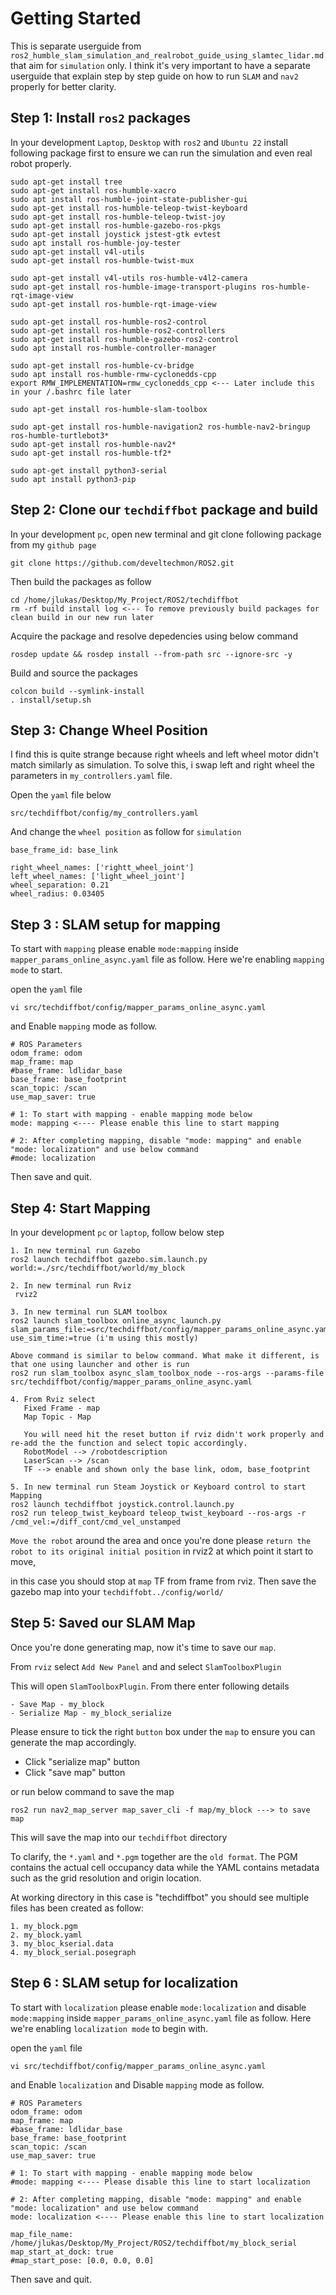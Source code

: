 # Getting Started

This is separate userguide from `ros2_humble_slam_simulation_and_realrobot_guide_using_slamtec_lidar.md`
that aim for `simulation` only. I think it's very important to have a separate userguide that explain step by step
guide on how to run `SLAM` and `nav2` properly for better clarity.

## Step 1: Install `ros2` packages

In your development `Laptop`, `Desktop` with `ros2` and `Ubuntu 22` install following package first to ensure we can run the simulation and even real robot properly.

```
sudo apt-get install tree
sudo apt-get install ros-humble-xacro
sudo apt install ros-humble-joint-state-publisher-gui
sudo apt-get install ros-humble-teleop-twist-keyboard
sudo apt-get install ros-humble-teleop-twist-joy
sudo apt-get install ros-humble-gazebo-ros-pkgs 
sudo apt-get install joystick jstest-gtk evtest
sudo apt install ros-humble-joy-tester
sudo apt-get install v4l-utils
sudo apt-get install ros-humble-twist-mux

sudo apt-get install v4l-utils ros-humble-v4l2-camera
sudo apt-get install ros-humble-image-transport-plugins ros-humble-rqt-image-view
sudo apt-get install ros-humble-rqt-image-view

sudo apt-get install ros-humble-ros2-control
sudo apt-get install ros-humble-ros2-controllers
sudo apt-get install ros-humble-gazebo-ros2-control
sudo apt install ros-humble-controller-manager

sudo apt-get install ros-humble-cv-bridge
sudo apt install ros-humble-rmw-cyclonedds-cpp
export RMW_IMPLEMENTATION=rmw_cyclonedds_cpp <--- Later include this in your /.bashrc file later

sudo apt-get install ros-humble-slam-toolbox

sudo apt-get install ros-humble-navigation2 ros-humble-nav2-bringup ros-humble-turtlebot3*
sudo apt-get install ros-humble-nav2*
sudo apt-get install ros-humble-tf2*

sudo apt-get install python3-serial
sudo apt install python3-pip
```

## Step 2: Clone our `techdiffbot` package and build

In your development `pc`, open new terminal and git clone following package from my `github page`

```
git clone https://github.com/develtechmon/ROS2.git
```
Then build the packages as follow
```
cd /home/jlukas/Desktop/My_Project/ROS2/techdiffbot
rm -rf build install log <--- To remove previously build packages for clean build in our new run later
```
Acquire the package and resolve depedencies using below command
```
rosdep update && rosdep install --from-path src --ignore-src -y
```
Build and source the packages
```
colcon build --symlink-install
. install/setup.sh
```

## Step 3: Change Wheel Position

I find this is quite strange because right wheels and left wheel motor didn't match similarly as simulation.
To solve this, i swap left and right wheel the parameters in `my_controllers.yaml` file.

Open the `yaml` file below 
```
src/techdiffbot/config/my_controllers.yaml
```

And change the `wheel position` as follow for `simulation`
```
base_frame_id: base_link

right_wheel_names: ['rightt_wheel_joint']
left_wheel_names: ['light_wheel_joint']
wheel_separation: 0.21
wheel_radius: 0.03405
```

## Step 3 : SLAM setup for mapping

To start with `mapping` please enable `mode:mapping` inside `mapper_params_online_async.yaml` file as follow.
Here we're enabling `mapping mode` to start.

open the `yaml` file
```
vi src/techdiffbot/config/mapper_params_online_async.yaml 
```

and Enable `mapping` mode as follow.
```
# ROS Parameters
odom_frame: odom
map_frame: map
#base_frame: ldlidar_base
base_frame: base_footprint 
scan_topic: /scan
use_map_saver: true

# 1: To start with mapping - enable mapping mode below
mode: mapping <---- Please enable this line to start mapping

# 2: After completing mapping, disable "mode: mapping" and enable "mode: localization" and use below command
#mode: localization
```
Then save and quit.


## Step 4: Start Mapping

In your development `pc` or `laptop`, follow below step
```
1. In new terminal run Gazebo
ros2 launch techdiffbot gazebo.sim.launch.py world:=./src/techdiffbot/world/my_block

2. In new terminal run Rviz
 rviz2

3. In new terminal run SLAM toolbox
ros2 launch slam_toolbox online_async_launch.py slam_params_file:=src/techdiffbot/config/mapper_params_online_async.yaml use_sim_time:=true (i'm using this mostly)

Above command is similar to below command. What make it different, is that one using launcher and other is run
ros2 run slam_toolbox async_slam_toolbox_node --ros-args --params-file src/techdiffbot/config/mapper_params_online_async.yaml

4. From Rviz select
   Fixed Frame - map
   Map Topic - Map

   You will need hit the reset button if rviz didn't work properly and re-add the the function and select topic accordingly.
   RobotModel --> /robotdescription
   LaserScan --> /scan
   TF --> enable and shown only the base link, odom, base_footprint
   
5. In new terminal run Steam Joystick or Keyboard control to start Mapping
ros2 launch techdiffbot joystick.control.launch.py
ros2 run teleop_twist_keyboard teleop_twist_keyboard --ros-args -r /cmd_vel:=/diff_cont/cmd_vel_unstamped
```

`Move the robot` around the area and once you're done please `return the robot to its original initial
position` in rviz2 at which point it start to move, 

in this case you should stop at `map` TF from frame from rviz. Then save the gazebo map into 
your `techdiffobt../config/world/`

## Step 5: Saved our SLAM Map

Once you're done generating map, now it's time to save our `map`.

From `rviz` select `Add New Panel` and and select `SlamToolboxPlugin`

This will open `SlamToolboxPlugin`. From there enter following details

```
- Save Map - my_block
- Serialize Map - my_block_serialize
```

Please ensure to tick the right `button` box under the `map` to ensure you can generate the map accordingly.

* Click "serialize map"  button
* Click "save map" button 

or run below command to save the map
```
ros2 run nav2_map_server map_saver_cli -f map/my_block ---> to save map
```

This will save the map into our `techdiffbot` directory

To clarify, the `*.yaml` and `*.pgm` together are the `old format`. The PGM contains the actual cell occupancy data while the YAML contains metadata such as the grid resolution and origin location. 

At working directory in this case is "techdiffbot" you should see multiple files has been created as follow:
```
1. my_block.pgm
2. my_block.yaml
3. my_bloc_kserial.data
4. my_block_serial.posegraph
```

## Step 6 : SLAM setup for localization

To start with `localization` please enable `mode:localization` and disable `mode:mapping` inside `mapper_params_online_async.yaml` file as follow.
Here we're enabling `localization mode` to begin with.

open the `yaml` file
```
vi src/techdiffbot/config/mapper_params_online_async.yaml 
```

and Enable `localization` and Disable `mapping` mode as follow.
```
# ROS Parameters
odom_frame: odom
map_frame: map
#base_frame: ldlidar_base
base_frame: base_footprint 
scan_topic: /scan
use_map_saver: true

# 1: To start with mapping - enable mapping mode below
#mode: mapping <---- Please disable this line to start localization

# 2: After completing mapping, disable "mode: mapping" and enable "mode: localization" and use below command
mode: localization <---- Please enable this line to start localization

map_file_name: /home/jlukas/Desktop/My_Project/ROS2/techdiffbot/my_block_serial
map_start_at_dock: true
#map_start_pose: [0.0, 0.0, 0.0]
```
Then save and quit.



